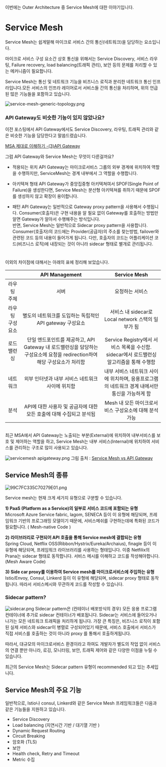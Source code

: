 이번에는 Outer Architecture 중 Service Mesh에 대한 이야기입니다.

# Service Mesh
Service Mesh는 쉽게말해 마이크로 서비스 간의 통신(네트워크)을 담당하는 요소입니다.

마이크로 서비스 구성 요소간 상호 통신을 위해서는 Service Discovery, 서비스 라우팅, Failure recovery, load balancing(트래픽 관리), 보안 등의 문제를 처리할 수 있는 메커니즘이 필요합니다. 

Service Mesh는 통신 및 네트워크 기능을 비즈니스 로직과 분리한 네트워크 통신 인프라입니다.모든 서비스의 인프라 레이어로서 서비스들 간의 통신을 처리하며, 위의 언급된 많은 기능들을 포함하고 있습니다.


![service-mesh-generic-topology.png](https://images.velog.io/post-images/tedigom/3fbe7db0-0925-11ea-aa94-f3699ad0167a/service-mesh-generic-topology.png)


### API Gateway도 비슷한 기능이 있지 않았나요?

이전 포스팅에서 API Gateway에서도 Service Discovery, 라우팅, 트래픽 관리와 같은 비슷한 기능을 담당한다고 말씀드렸습니다.

[MSA 제대로 이해하기 -(3)API Gateway](https://velog.io/@tedigom/MSA-%EC%A0%9C%EB%8C%80%EB%A1%9C-%EC%9D%B4%ED%95%B4%ED%95%98%EA%B8%B0-3API-Gateway-nvk2kf0zbj)

그럼 API Gateway와 Service Mesh는 무엇이 다른걸까요? 

* 적용되는 위치
API Gateway는 마이크로서비스 그룹의 외부 경계에 위치하여 역할을 수행하지만, ServiceMesh는 경계 내부에서 그 역할을 수행합니다.

* 아키텍쳐 형태
API Gateway가 중앙집중형 아키텍쳐여서 SPOF(Single Point of Failure)을 생성한다면, Service Mesh는 분산형 아키텍쳐를 취하기 때문에 SPOF를 생성하지 않고 확장이 용이합니다.

* 패턴
API Gateway는 일반적으로 Gateway proxy pattern을 사용해서 수행됩니다. Consumer(호출자)은 구현 내용을 알 필요 없이 Gateway를 호출하는 방법만 알면 Gateway가 알아서 수행해주는 방식입니다.  
반면, Service Mesh는 일반적으로 Sidecar proxy pattern을 사용합니다. Consumer(호출자)의 코드에는 Provider(공급자)의 주소를 찾는방법, failover와 관련된 코드 등의 내용이 들어가게 됩니다. 다만, 호출자의 코드는 어플리케이션 코드(비즈니스 로직)에 내장되는 것이 아니라 sidecar 형태로 별개로 관리됩니다. 

#  
이외의 차이점에 대해서는 아래의 표에 정리해 보았습니다.

|             |  API Management |  Service Mesh |
|:--------:|:--:|:--:|
|라우팅 주체 | 서버 |요청하는 서비스|
|라우팅 구성요소 | 별도의 네트워크를 도입하는 독립적인 API gateway 구성요소 |서비스 내 sidecar로 Local network 스택의 일부가 됨|
|로드 밸런싱 | 단일 엔드포인트를 제공하고, API Gateway 내 로드밸런싱을 담당하는 구성요소에 요청을 redirection하여 해당 구성요소가 처리함 |Service Registry에서 서비스 목록을 수신함. sidecar에서 로드밸런싱 알고리즘을 통해 수행함|
|네트워크 | 외부 인터넷과 내부 서비스 네트워크 사이에 위치함 |내부 서비스 네트워크 사이에 위치하며, 응용프로그램의 네트워크 경계 내에서만 통신을 가능하게 함|
|분석 | API에 대한 사용자 및 공급자에 대한 모든 호출에 대해 수집되고 분석됨|Mesh 내 모든 마이크로서비스 구성요소에 대해 분석가능 |


##  

최근 MSA에서 API Gateway는 노출되는 부분(External)에 위치하여 내부서비스를 보호 및 제어하는 역할을 하고, Service Mesh는 내부 서비스(Internal)에 위치하여 서비스를 관리하는 구조로 많이 사용되고 있습니다.

![servicemesh apigateway.png](https://images.velog.io/post-images/tedigom/87e37700-083d-11ea-bf9d-db5436d09a81/servicemesh-apigateway.png)
그림 출처 : [Service Mesh vs API Gateway](https://medium.com/microservices-in-practice/service-mesh-vs-api-gateway-a6d814b9bf56)

## Service Mesh의 종류

![99C7FC335C70279E01.png](https://images.velog.io/post-images/tedigom/f8a13e00-0928-11ea-b582-93c0e6ad9fde/99C7FC335C70279E01.png)

Service mesh는 현재 크게 세가지 유형으로 구분할 수 있습니다.

**1) PaaS (Platform as a Service)의 일부로 서비스 코드에 포함되는 유형**  
Microsoft Azure Service fabric, lagom, SENECA 등이 이 유형에 해당되며, 프레임워크 기반의 프로그래밍 모델이기 때문에, 서비스메쉬를 구현하는데에 특화된 코드가 필요합니다. ( Mesh-native Code )

**2) 라이브러리로 구현되어 API 호출을 통해 Service mesh에 결합되는 유형**  
Spring Cloud, Netflix OSS(Ribbon/Hystrix/Eureka/Archaius), finagle 등이 이 유형에 해당되며, 프레임워크 라이브러리를 사용하는 형태입니다. 이중 Netfilix의 Prana는 sidecar 형태로 동작합니다. 서비스 메시를 이해하고 코드를 작성해야합니다. (Mesh Aware Code) 

**3) Side car proxy를 이용하여 Service mesh를 마이크로서비스에 주입하는 유형**  
Istio/Envoy, Consul, Linkerd 등이 이 유형에 해당되며, sidecar proxy 형태로 동작됩니다. 따라서 서비스메시와 무관하게 코드를 작성할 수 있습니다.


### Sidecar pattern?

![sidecar.png](https://images.velog.io/post-images/tedigom/ac3a3bd0-092c-11ea-8263-c5a6e835ad0d/sidecar.png)
Sidecar pattern은 (컨테이너 배포방식의 경우) 모든 응용 프로그램 컨테이너에 추가로 sidecar 컨테이너가 배포됩니다. Sidecar는 서비스에 들어오거나 나가는 모든 네트워크 트래픽을 처리하게 됩니다. 가장 큰 특징은, 비즈니스 로직이 포함된 실제 서비스와 sidecar이 병렬로 구성되어있기 때문에, 서비스 호출에서 서비스가 직접 서비스를 호출하는 것이 아니라 proxy 를 통해서 호출하게됩니다. 

따라서, 대규모의 마이크로서비스 환경이라고 하여도 개발자가 별도의 작업 없이 서비스의 연결 뿐만 아니라, 로깅, 모니터링, 보안, 트래픽 제어와 같은 다양한 이점을 누릴 수 있습니다.

최근의 Service Mesh는 Sidecar pattern 유형이 recommended 되고 있는 추세입니다.


## Service Mesh의 주요 기능
일반적으로, Istio나 consul, Linkerd와 같은 Service Mesh 프레임워크들은 다음과 같은 기능들을 지원하고 있습니다.

* Service Discovery
* Load balancing (지연시간 기반 / 대기열 기반 )
* Dynamic Request Routing
* Circuit Breaking
* 암호화 (TLS)
* 보안
* Health check, Retry and Timeout
* Metric 수집
